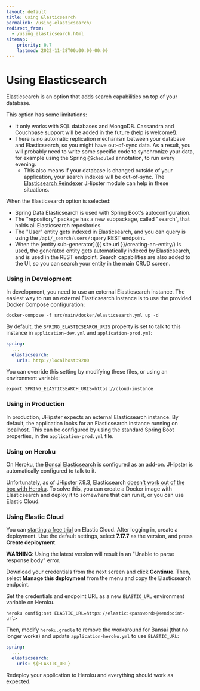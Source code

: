 ```yaml
---
layout: default
title: Using Elasticsearch
permalink: /using-elasticsearch/
redirect_from:
  - /using_elasticsearch.html
sitemap:
    priority: 0.7
    lastmod: 2022-11-28T00:00:00-00:00
---
```


# <i class="fa fa-search"></i> Using Elasticsearch

Elasticsearch is an option that adds search capabilities on top of your database.

This option has some limitations:

*   It only works with SQL databases and MongoDB. Cassandra and Couchbase support will be added in the future (help is welcome!).
*   There is no automatic replication mechanism between your database and Elasticsearch, so you might have out-of-sync data. As a result, you will probably need to write some specific code to synchronize your data, for example using the Spring `@Scheduled` annotation, to run every evening.
    *   This also means if your database is changed outside of your application, your search indexes will be out-of-sync. The [Elasticsearch Reindexer](https://www.jhipster.tech/modules/marketplace/#/details/generator-jhipster-elasticsearch-reindexer) JHipster module can help in these situations.

When the Elasticsearch option is selected:

*   Spring Data Elasticsearch is used with Spring Boot's autoconfiguration.
*   The "repository" package has a new subpackage, called "search", that holds all Elasticsearch repositories.
*   The "User" entity gets indexed in Elasticsearch, and you can query is using the `/api/_search/users/:query` REST endpoint.
*   When the [entity sub-generator]({{ site.url }}/creating-an-entity/) is used, the generated entity gets automatically indexed by Elasticsearch, and is used in the REST endpoint. Search capabilities are also added to the UI, so you can search your entity in the main CRUD screen.

### Using in Development

In development, you need to use an external Elasticsearch instance. The easiest way to run an external Elasticsearch instance is to use the provided Docker Compose configuration:

    docker-compose -f src/main/docker/elasticsearch.yml up -d
    
By default, the `SPRING_ELASTICSEARCH_URIS` property is set to talk to this instance in `application-dev.yml` and `application-prod.yml`:

```yaml
spring:
  ...
  elasticsearch:
    uris: http://localhost:9200
```

You can override this setting by modifying these files, or using an environment variable:

    export SPRING_ELASTICSEARCH_URIS=https://cloud-instance

### Using in Production

In production, JHipster expects an external Elasticsearch instance. By default, the application looks for an Elasticsearch instance running on localhost. This can be configured by using the standard Spring Boot properties, in the `application-prod.yml` file.

### Using on Heroku

On Heroku, the [Bonsai Elasticsearch](https://elements.heroku.com/addons/bonsai) is configured as an add-on. JHipster is automatically configured to talk to it. 

Unfortunately, as of JHipster 7.9.3, Elasticsearch [doesn't work out of the box with Heroku](https://github.com/jhipster/generator-jhipster/issues/20315). To solve this, you can create a Docker image with Elasticsearch and deploy it to somewhere that can run it, or you can use Elastic Cloud. 

### Using Elastic Cloud

You can [starting a free trial](https://cloud.elastic.co/registration) on Elastic Cloud. After logging in, create a deployment. Use the default settings, select **7.17.7** as the version, and press **Create deployment**.

**WARNING**: Using the latest version will result in an "Unable to parse response body" error.

Download your credentials from the next screen and click **Continue**. Then, select **Manage this deployment** from the menu and copy the Elasticsearch endpoint. 

Set the credentials and endpoint URL as a new `ELASTIC_URL` environment variable on Heroku.

```shell
heroku config:set ELASTIC_URL=https://elastic:<password>@<endpoint-url>
```

Then, modify `heroku.gradle` to remove the workaround for Bansai (that no longer works) and update `application-heroku.yml` to use `ELASTIC_URL`:

```yaml
spring:
  ...
  elasticsearch:
    uris: ${ELASTIC_URL}
```

Redeploy your application to Heroku and everything should work as expected.
